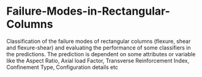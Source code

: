 # Failure-Modes-in-Rectangular-Columns
Classification of the failure modes of rectangular columns (flexure, shear and flexure-shear) and evaluating the performance of some classifiers in the predictions. The prediction is dependent on some attributes or variable like the Aspect Ratio, Axial load Factor, Transverse Reinforcement Index, Confinement Type, Configuration details etc

